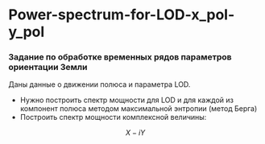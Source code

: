 # Power-spectrum-for-LOD-x_pol-y_pol
### Задание по обработке временных рядов параметров ориентации Земли

Даны данные о движении полюса и параметра LOD. 
* Нужно построить спектр мощности для LOD и для каждой из компонент полюса методом максимальной энтропии (метод Берга)
* Построить спектр мощности комплексной величины:

$$ X-iY $$
